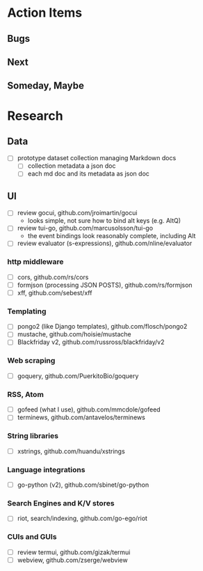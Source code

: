 
# Action Items

## Bugs

## Next

## Someday, Maybe

# Research

## Data

+ [ ] prototype dataset collection managing Markdown docs
    + [ ] collection metadata a json doc
    + [ ] each md doc and its metadata as json doc

## UI 

+ [ ] review gocui, github.com/jroimartin/gocui
    + looks simple, not sure how to bind alt keys (e.g. AltQ)
+ [ ] review tui-go, github.com/marcusolsson/tui-go
    + the event bindings look reasonably complete, including Alt
+ [ ] review evaluator (s-expressions), github.com/nline/evaluator

### http middleware

+ [ ] cors, github.com/rs/cors
+ [ ] formjson (processing JSON POSTS), github.com/rs/formjson
+ [ ] xff, github.com/sebest/xff

### Templating

+ [ ] pongo2 (like Django templates), github.com/flosch/pongo2
+ [ ] mustache, github.com/hoisie/mustache 
+ [ ] Blackfriday v2, github.com/russross/blackfriday/v2

### Web scraping

+ [ ] goquery, github.com/PuerkitoBio/goquery

### RSS, Atom

+ [ ] gofeed (what I use), github.com/mmcdole/gofeed
+ [ ] terminews, github.com/antavelos/terminews

### String libraries

+ [ ] xstrings, github.com/huandu/xstrings

### Language integrations

+ [ ] go-python (v2), github.com/sbinet/go-python

### Search Engines and K/V stores

+ [ ] riot, search/indexing, github.com/go-ego/riot

### CUIs and GUIs

+ [ ] review termui, github.com/gizak/termui
+ [ ] webview, github.com/zserge/webview
